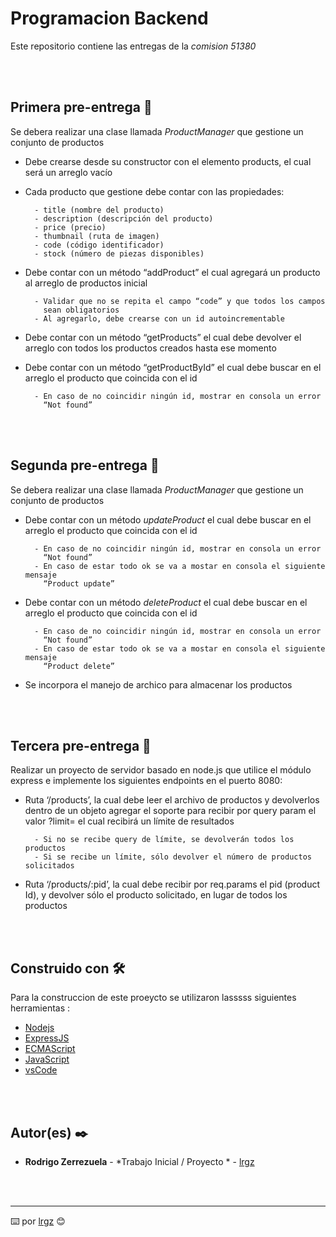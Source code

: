 # Programacion Backend

Este repositorio contiene las entregas de la _comision 51380_

<br>
<br>

## Primera pre-entrega 🚀

Se debera realizar una clase llamada _ProductManager_ que gestione un conjunto de productos

- Debe crearse desde su constructor con el elemento products, el cual 
  será un arreglo vacío

- Cada producto que gestione debe contar con las propiedades:
        
        - title (nombre del producto)
        - description (descripción del producto)
        - price (precio)
        - thumbnail (ruta de imagen)
        - code (código identificador)
        - stock (número de piezas disponibles)

- Debe contar con un método “addProduct” el cual agregará un producto
  al arreglo de productos inicial

        - Validar que no se repita el campo “code” y que todos los campos
          sean obligatorios
        - Al agregarlo, debe crearse con un id autoincrementable

- Debe contar con un método “getProducts” el cual debe devolver 
  el arreglo con todos los productos creados hasta ese momento

- Debe contar con un método “getProductById” el cual debe buscar en el
  arreglo el producto que coincida con el id

        - En caso de no coincidir ningún id, mostrar en consola un error  
          “Not found”


<br>
<br>

## Segunda pre-entrega 🚀

Se debera realizar una clase llamada _ProductManager_ que gestione un conjunto de productos

- Debe contar con un método _updateProduct_ el cual debe buscar en el
  arreglo el producto que coincida con el id

        - En caso de no coincidir ningún id, mostrar en consola un error  
          “Not found”
        - En caso de estar todo ok se va a mostar en consola el siguiente mensaje
          “Product update”


- Debe contar con un método _deleteProduct_ el cual debe buscar en el
  arreglo el producto que coincida con el id

        - En caso de no coincidir ningún id, mostrar en consola un error  
          “Not found” 
        - En caso de estar todo ok se va a mostar en consola el siguiente mensaje
          “Product delete”

- Se incorpora el manejo de archico para almacenar los productos

<br>
<br>


## Tercera pre-entrega 🚀

Realizar un proyecto de servidor basado en node.js que utilice el módulo express e implemente los siguientes endpoints en el puerto 8080:


- Ruta ‘/products’, la cual debe leer el archivo de productos y devolverlos dentro de un objeto agregar el soporte para recibir por query 
  param el valor ?limit= el cual recibirá un límite de resultados

        - Si no se recibe query de límite, se devolverán todos los productos
        - Si se recibe un límite, sólo devolver el número de productos solicitados
        

- Ruta ‘/products/:pid’, la cual debe recibir por req.params el pid (product Id), y devolver sólo el producto solicitado, 
  en lugar de todos los productos



<br>
<br>

## Construido con 🛠️

Para la construccion de este proeycto se utilizaron lasssss siguientes herramientas : 

* [Nodejs](https://nodejs.org/en) 
* [ExpressJS](https://expressjs.com/) 
* [ECMAScript](https://tc39.es/ecma262/)
* [JavaScript](https://developer.mozilla.org/es/docs/Web/JavaScript)
* [vsCode](https://code.visualstudio.com/)

<br>
<br>

## Autor(es) ✒️


* **Rodrigo Zerrezuela** - *Trabajo Inicial / Proyecto * - [lrgz](https://github.com/lrgz)


<br>
<br>

---
⌨️ por [lrgz](https://github.com/lrgz) 😊
